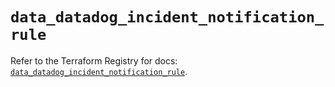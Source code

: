 # `data_datadog_incident_notification_rule`

Refer to the Terraform Registry for docs: [`data_datadog_incident_notification_rule`](https://registry.terraform.io/providers/datadog/datadog/3.77.0/docs/data-sources/incident_notification_rule).
